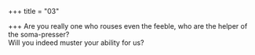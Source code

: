 +++
title = "03"

+++
Are you really one who rouses even the feeble, who are the helper of the  soma-presser?  
Will you indeed muster your ability for us?  